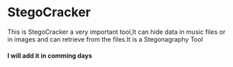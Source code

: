 # StegoCracker
This is StegoCracker a very important tool,It can hide data in music files or in images and can retrieve from the files.It is a Stegonagraphy Tool
#### I will add it in comming days
